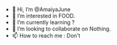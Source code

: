- 👋 Hi, I’m @AmaiyaJune
- 👀 I’m interested in FOOD.
- 🌱 I’m currently learning ?
- 💞️ I’m looking to collaborate on Nothing.
- 📫 How to reach me : Don't

<!---
AmaiyaJune/AmaiyaJune is a ✨ special ✨ repository because its `README.md` (this file) appears on your GitHub profile.
You can click the Preview link to take a look at your changes.
--->
